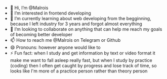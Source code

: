 - 👋 Hi, I’m @Malrois
- 👀 I’m interested in frontend developing 
- 🌱 I’m currently learning about web developing from the begginning, because I left industry for 3 years and forgot almost everything
- 💞️ I’m looking to collaborate on anything that can help me reach my goals of becoming better developer
- 📫 How to reach me @Malrois on Telegram or Github
- 😄 Pronouns: however anyone would like to
- ⚡ Fun fact: when I study and get information by text or video format it make me want to fall asleep really fast, but when I study by practice (coding) then I often get caught by progress and lose track of time, so looks like I'm more of a practice person rather than theory person

<!---
Malrois/Malrois is a ✨ special ✨ repository because its `README.md` (this file) appears on your GitHub profile.
You can click the Preview link to take a look at your changes.
--->
